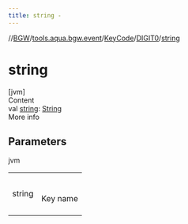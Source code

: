 ```yaml
---
title: string -
---
```

//[BGW](../../../../index.md)/[tools.aqua.bgw.event](../../index.md)/[KeyCode](../index.md)/[DIGIT0](index.md)/[string](string.md)



# string  
[jvm]  
Content  
val [string](string.md): [String](https://kotlinlang.org/api/latest/jvm/stdlib/kotlin/-string/index.html)  
More info  


## Parameters  
  
jvm  
  
| | |
|---|---|
| <a name="tools.aqua.bgw.event/KeyCode.DIGIT0/string/#/PointingToDeclaration/"></a>string| <a name="tools.aqua.bgw.event/KeyCode.DIGIT0/string/#/PointingToDeclaration/"></a><br><br>Key name<br><br>|
  
  



